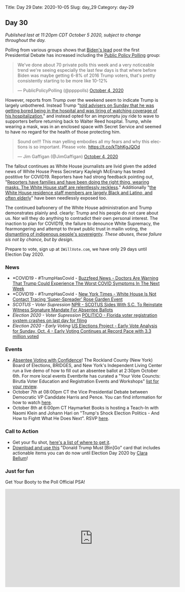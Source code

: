 Title: Day 29
Date: 2020-10-05
Slug: day_29
Category: day-29

## Day 30  

_Published last at 11:20pm CDT October 5 2020, subject to change throughout the day._

Polling from various groups shows that [Biden's lead](https://projects.fivethirtyeight.com/polls/) post the first Presidential Debate has increased including the [Public Policy Polling](https://www.publicpolicypolling.com/wp-content/uploads/2020/10/NorthCarolinaResultsOctober2020.pdf) group:

<blockquote class="twitter-tweet"><p lang="en" dir="ltr">We&#39;ve done about 70 private polls this week and a very noticeable trend we&#39;re seeing especially the last few days is that where before Biden was maybe getting 6-8% of 2016 Trump voters, that&#39;s pretty consistently starting to be more like 10-12%</p>&mdash; PublicPolicyPolling (@ppppolls) <a href="https://twitter.com/ppppolls/status/1312803416935194624?ref_src=twsrc%5Etfw">October 4, 2020</a></blockquote> <script async src="https://platform.twitter.com/widgets.js" charset="utf-8"></script>

However, reports from Trump over the weekend seem to indicate Trump is largely unbothered. Instead Trump "[told advisers on Sunday that he was getting bored being in the hospital and was tiring of watching coverage of his hospitalization](https://www.washingtonpost.com/politics/trump-covid-19-walter-reed-wave/2020/10/04/12dbe38c-064f-11eb-a166-dc429b380d10_story.html)," and instead opted for an impromptu joy ride to wave to supporters before returning back to Walter Reed hospital. Trump, while wearing a mask, was in an enclosed space with Secret Service and seemed to have no regard for the health of those protecting him.

<blockquote class="twitter-tweet"><p lang="en" dir="ltr">Sound on!!! This man yelling embodies all my fears and why this elections is so important. Please vote. <a href="https://t.co/kTbhKgJQOd">https://t.co/kTbhKgJQOd</a></p>&mdash; Jim Gaffigan (@JimGaffigan) <a href="https://twitter.com/JimGaffigan/status/1312895447263043584?ref_src=twsrc%5Etfw">October 4, 2020</a></blockquote> <script async src="https://platform.twitter.com/widgets.js" charset="utf-8"></script> 

The fallout continues as White House journalists are livid given the added news of White House Press Secretary Kayleigh McEnany has tested postitive for COVID19. Reporters have had strong feedback pointing out, "[Reporters have families and have been doing the right thing, wearing masks. The White House staff are relentlessly reckless](https://www.vanityfair.com/news/2020/10/white-house-reporters-fume-over-reckless-covid-response)." Additionally "[the White House residence staff members are largely Black and Latino, and often elderly](https://www.washingtonpost.com/lifestyle/style/white-house-residence-staff-virus/2020/10/05/a8399794-0645-11eb-9be6-cf25fb429f1a_story.html)" have been needlessly exposed too. 

The continued bafoonery of the White House administration and Trump demonstrates plainly and. clearly: Trump and his people do not care about us. Nor will they do anything to contradict their own personal interest. The inaction to plan for COVID19, the failure to denounce White Supremacy, the fearmongering and attempt to thrawt public trust in mailin voting, the [dismantling of indigenous people's sovereignty](https://twitter.com/jtlarsen/status/1313088281207287813?s=20). *These abuses, these failure sis not by chance, but by design*.

Prepare to vote, sign up at `IWillVote.com`, we have only 29 days until Election Day 2020. 

### News

- *COVID19 - #TrumpHasCovid - [Buzzfeed News - Doctors Are Warning That Trump Could Experience The Worst COVID Symptoms In The Next Week	](https://www.buzzfeednews.com/article/peteraldhous/trump-covid-time-course-disease)
- *COVID19 - #TrumpHasCovid - [New York Times - White House Is Not Contact Tracing ‘Super-Spreader’ Rose Garden Event](https://www.nytimes.com/2020/10/05/health/contact-tracing-white-house.html)
- *SCOTUS - Voter Supression* [NPR - SCOTUS Sides With S.C. To Reinstate Witness Signature Mandate For Absentee Ballots ](https://www.npr.org/2020/10/05/920574243/scotus-sides-with-s-c-to-reinstate-witness-signature-mandate-for-absentee-ballot)
- *Election 2020 - Voter Supression* [POLITICO - Florida voter registration system crashes on last day for filing](https://www.politico.com/states/florida/story/2020/10/05/florida-voter-registration-system-crashes-on-last-day-for-filing-1321423)
- *Election 2020 - Early Voting* [US Elections Project - Early Vote Analysis for Sunday, Oct. 4 -
Early Voting Continues at Record Pace with 3.3 million voted](https://electproject.github.io/Early-Vote-2020G/Early_Vote_Analysis_10_4.html)

### Events

- [Absentee Voting with Confidence](https://www.eventbrite.com/e/absentee-voting-with-confidence-tickets-122564807639?aff=ebdssbeditorialcollection)! The Rockland County (New York) Board of Elections, BRIDGES, and New York's Independent Living Center run a live demo of how to fill out an absentee ballot at 2:30pm October 6th. For more local events Eventbrite has curated a "Your Vote Councts: Birutla Voter Education and Registration Events and Workshops" [list for your review](https://www.eventbrite.com/c/your-vote-counts-virtual-voter-education-and-registration-events-and-workshops-cwxqcqk). 
- October 7th at 08:00pm CT the Vice Presidential Debate between Democratic VP Candidate Harris and Pence. You can find information for how to watch [here](https://www.indiewire.com/feature/how-watch-vice-presidential-debate-kamala-harris-mike-pence-1234588721/).
- October 8th at 6:00pm CT Haymarket Books is hosting a Teach-In with Naomi Klein and Johann Hari on "Trump's Shock Election Politics - And How to Fightt What He Does Next". RSVP [here](https://www.eventbrite.com/e/trumps-shock-election-politics-and-how-to-fight-what-he-does-next-tickets-123347522761).

### Call to Action

- Get your flu shot, [here's a list of where to get it](https://www.health.com/condition/cold-flu-sinus/free-flu-shots).
- [Download and use this](https://donaldtrumpmustbingo.com/) "Donald Trump Must [Bin]Go" card that includes actionable items you can do now until Election Day 2020 by [Clara Bellum](https://twitter.com/clarabellum)!

### Just for fun

Get Your Booty to the Poll Official PSA!

<iframe width="560" height="315" src="https://www.youtube.com/embed/eTlv2gfrINM" frameborder="0" allow="accelerometer; autoplay; clipboard-write; encrypted-media; gyroscope; picture-in-picture" allowfullscreen></iframe>
